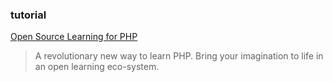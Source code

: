 ### tutorial

[Open Source Learning for PHP](https://www.phpschool.io/)
> A revolutionary new way to learn PHP.
> Bring your imagination to life in an open learning eco-system.
